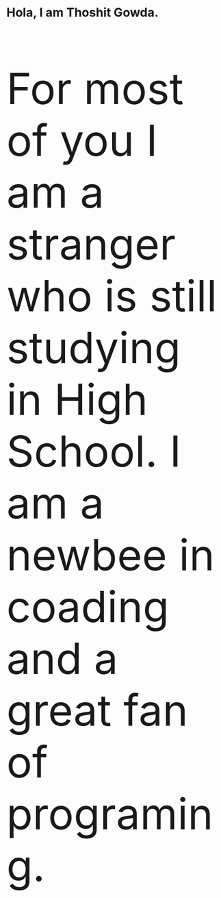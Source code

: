 <h1>Hola, I am Thoshit Gowda.</h1>
<p style="font-size: 100px">For most of you I am a stranger who is still studying in High School.
I am a newbee in coading and a great fan of programing.</p>

